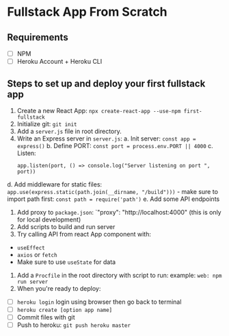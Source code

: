 # Fullstack App From Scratch

## Requirements
- [ ] NPM
- [ ] Heroku Account + Heroku CLI

## Steps to set up and deploy your first fullstack app
1. Create a new React App: `npx create-react-app --use-npm first-fullstack`
1. Initialize git: `git init`
1. Add a `server.js` file in root directory.
1. Write an Express server in `server.js`:
  a. Init server: `const app = express()`
  b. Define PORT: `const port = process.env.PORT || 4000`
  c. Listen:
    ```
    app.listen(port, () => console.log("Server listening on port ", port))
    ```
  d. Add middleware for static files: `app.use(express.static(path.join(__dirname, "/build")))`
    - make sure to import path first: `const path = require('path')`
  e. Add some API endpoints
1. Add proxy to `package.json`: `"proxy": "http://localhost:4000" (this is only for local development)
1. Add scripts to build and run server
1. Try calling API from react App component with:
  - `useEffect`
  - `axios` or `fetch`
  - Make sure to use `useState` for data
1. Add a `Procfile` in the root directory with script to run: example: `web: npm run server`
1. When you're ready to deploy:
  - [ ] `heroku login` login using browser then go back to terminal
  - [ ] `heroku create [option app name]`
  - [ ] Commit files with git
  - [ ] Push to heroku: `git push heroku master`